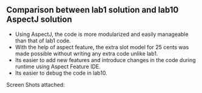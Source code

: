 ## Comparison between lab1 solution and lab10 AspectJ solution

- Using AspectJ, the code is more modularized and easily manageable than that of lab1 code.
- With the help of aspect feature, the extra slot model for 25 cents was made possible without writing any extra code unlike lab1. 
- Its easier to add new features and introduce changes in the code during runtime using Aspect Feature IDE.
- Its easier to debug the code in lab10.

Screen Shots attached:

![]()





